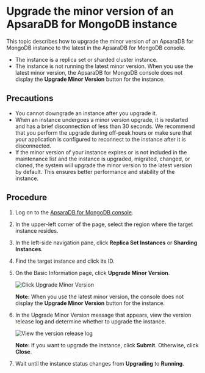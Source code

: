 # Upgrade the minor version of an ApsaraDB for MongoDB instance

This topic describes how to upgrade the minor version of an ApsaraDB for MongoDB instance to the latest in the ApsaraDB for MongoDB console.

-   The instance is a replica set or sharded cluster instance.
-   The instance is not running the latest minor version. When you use the latest minor version, the ApsaraDB for MongoDB console does not display the **Upgrade Minor Version** button for the instance.

## Precautions

-   You cannot downgrade an instance after you upgrade it.
-   When an instance undergoes a minor version upgrade, it is restarted and has a brief disconnection of less than 30 seconds. We recommend that you perform the upgrade during off-peak hours or make sure that your application is configured to reconnect to the instance after it is disconnected.
-   If the minor version of your instance expires or is not included in the maintenance list and the instance is upgraded, migrated, changed, or cloned, the system will upgrade the minor version to the latest version by default. This ensures better performance and stability of the instance.

## Procedure

1.  Log on to the [ApsaraDB for MongoDB console](https://mongodb.console.aliyun.com/).

2.  In the upper-left corner of the page, select the region where the target instance resides.

3.  In the left-side navigation pane, click **Replica Set Instances** or **Sharding Instances**.

4.  Find the target instance and click its ID.

5.  On the Basic Information page, click **Upgrade Minor Version**.

    ![Click Upgrade Minor Version](https://static-aliyun-doc.oss-accelerate.aliyuncs.com/assets/img/en-US/4735298951/p58729.png)

    **Note:** When you use the latest minor version, the console does not display the **Upgrade Minor Version** button for the instance.

6.  In the Upgrade Minor Version message that appears, view the version release log and determine whether to upgrade the instance.

    ![View the version release log](https://static-aliyun-doc.oss-accelerate.aliyuncs.com/assets/img/en-US/5735298951/p58731.png)

    **Note:** If you want to upgrade the instance, click **Submit**. Otherwise, click **Close**.

7.  Wait until the instance status changes from **Upgrading** to **Running**.



